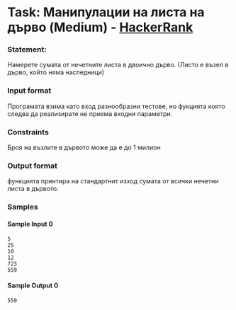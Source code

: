 # Task: Mанипулации на листа на дърво (Medium) - [HackerRank](<https://www.hackerrank.com/contests/test4-sda-/challenges/challenge-1692>)


### Statement:

Намерете сумата от нечетните листа в двоично дърво. (Листо е възел в дърво, който няма наследници)


### Input format

Програмата взима като вход разнообразни тестове, но фукцията която следва да реализирате не приема входни параметри.


### Constraints

Броя на възлите в дървото може да е до 1 милион

### Output format

функцията принтира на стандартнит изход сумата от всички нечетни листа в дървото.


### Samples


#### Sample Input 0
```
5
25
10
12
723
559
```

#### Sample Output 0
```
559
```
